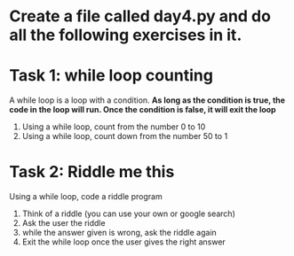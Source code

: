 # Create a file called day4.py and do all the following exercises in it.

# Task 1: while loop counting
A while loop is a loop with a condition. 
**As long as the condition is true, the code in the loop will run.
Once the condition is false, it will exit the loop**

1. Using a while loop, count from the number 0 to 10
2. Using a while loop, count down from the number 50 to 1

# Task 2: Riddle me this

Using a while loop, code a riddle program

1. Think of a riddle (you can use your own or google search)
2. Ask the user the riddle
3. while the answer given is wrong, ask the riddle again
4. Exit the while loop once the user gives the right answer
